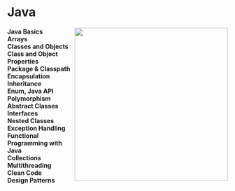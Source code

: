 # Java
<img align="right" width="350" height="350" src="https://i.hizliresim.com/22itjzf.png">
<strong>Java Basics</strong><br>
<strong>Arrays</strong><br>
<strong>Classes and Objects</strong><br>
<strong>Class and Object Properties</strong><br>
<strong>Package & Classpath</strong><br>
<strong>Encapsulation</strong><br>
<strong>Inheritance</strong><br>
<strong>Enum, Java API</strong><br>
<strong>Polymorphism</strong><br>
<strong>Abstract Classes</strong><br>
<strong>Interfaces</strong><br>
<strong>Nested Classes</strong><br>
<strong>Exception Handling</strong><br>
<strong>Functional Programming with Java</strong><br>
<strong>Collections</strong><br>
<strong>Multithreading</strong><br>
<strong>Clean Code</strong><br>
<strong>Design Patterns</strong><br>
